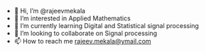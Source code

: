 - 👋 Hi, I’m @rajeevmekala
- 👀 I’m interested in Applied Mathematics
- 🌱 I’m currently learning Digital and Statistical signal processing
- 💞️ I’m looking to collaborate on Signal processing
- 📫 How to reach me rajeev.mekala@ymail.com

<!---
rajeevmekala/rajeevmekala is a ✨ special ✨ repository because its `README.md` (this file) appears on your GitHub profile.
You can click the Preview link to take a look at your changes.
--->

